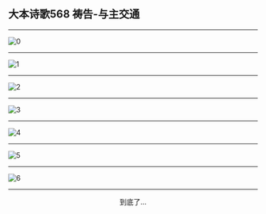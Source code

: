
## 大本诗歌568 祷告-与主交通
        
<div id="aplayer0"></div>

---

<img alt="0" data-original="https://cdn.jsdelivr.net/gh/k34869/shi/data/d0568/0">

---

<img alt="1" data-original="https://cdn.jsdelivr.net/gh/k34869/shi/data/d0568/1">

---

<img alt="2" data-original="https://cdn.jsdelivr.net/gh/k34869/shi/data/d0568/2">

---

<img alt="3" data-original="https://cdn.jsdelivr.net/gh/k34869/shi/data/d0568/3">

---

<img alt="4" data-original="https://cdn.jsdelivr.net/gh/k34869/shi/data/d0568/4">

---

<img alt="5" data-original="https://cdn.jsdelivr.net/gh/k34869/shi/data/d0568/5">

---

<img alt="6" data-original="https://cdn.jsdelivr.net/gh/k34869/shi/data/d0568/6">

---

<p style="text-align: center">到底了...</p>

<script src="/js/dist-view.js"></script>

<script>
MAIN.id = 'd0568';
        
const ap0 = new APlayer({
    container: document.getElementById('aplayer0'),
    volume: 1,
    loop: 'none',
    preload: 'none',
    audio: [{
        name: '大本诗歌568.mp3',
        artist: '大本诗歌',
        url: 'https://res.wx.qq.com/voice/getvoice?mediaid=MzI0NTk3MDM5M18yMjQ3NDk0NjY3',
        cover: '/favicon'
    }]
});
</script>
